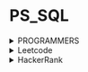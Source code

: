 # PS_SQL
<details>
<summary>PROGRAMMERS</summary>
<div markdown="1">       
<pre>
- <a href="https://school.programmers.co.kr/learn/courses/30/lessons/164673">조건에 부합하는 중고거래 댓글 조회하기</a>
- <a href="https://school.programmers.co.kr/learn/courses/30/lessons/164671">조회수가 가장 많은 중고거래 게시판의 첨부파일 조회하기</a>
- <a href="https://school.programmers.co.kr/learn/courses/30/lessons/151139">대여 횟수가 많은 자동차들의 월별 대여 횟수 구하기</a>
- <a href="https://school.programmers.co.kr/learn/courses/30/lessons/157340">자동차 대여 기록에서 대여중 / 대여 가능 여부 구분하기</a>
- <a href="https://school.programmers.co.kr/learn/courses/30/lessons/151138">자동차 대여 기록에서 장기/단기 대여 구분하기</a>
- <a href="https://school.programmers.co.kr/learn/courses/30/lessons/157342">자동차 평균 대여 기간 구하기</a>
- <a href="https://school.programmers.co.kr/learn/courses/30/lessons/131124">그룹별 조건에 맞는 식당 목록 출력하기</a>
- <a href="https://school.programmers.co.kr/learn/courses/30/lessons/59413">입양 시각 구하기(2)</a>
- <a href="https://school.programmers.co.kr/learn/courses/30/lessons/131537">오프라인/온라인 판매 데이터 통합하기</a>
- <a href="https://school.programmers.co.kr/learn/courses/30/lessons/133027">주문량이 많은 아이스크림들 조회하기</a>
- <a href="https://school.programmers.co.kr/learn/courses/30/lessons/77487">헤비 유저가 소유한 장소</a>
- <a href="https://school.programmers.co.kr/learn/courses/30/lessons/164670">조건에 맞는 사용자 정보 조회하기</a>
- <a href="https://school.programmers.co.kr/learn/courses/30/lessons/157339">특정 기간동안 대여 가능한 자동차들의 대여비용 구하기</a>
- <a href="https://school.programmers.co.kr/learn/courses/30/lessons/131534">상품을 구매한 회원 비율 구하기</a>
- <a href="https://school.programmers.co.kr/learn/courses/30/lessons/151141">자동차 대여 기록 별 대여 금액 구하기</a>
- <a href="https://school.programmers.co.kr/learn/courses/30/lessons/62284">우유와 요거트가 담긴 장바구니</a>
- <a href="https://school.programmers.co.kr/learn/courses/30/lessons/144856">저자 별 카테고리 별 매출액 집계하기</a>
- <a href="https://school.programmers.co.kr/learn/courses/30/lessons/132204">취소되지 않은 진료 예약 조회하기</a>
- <a href="https://school.programmers.co.kr/learn/courses/30/lessons/131532">년, 월, 성별 별 상품 구매 회원 수 구하기</a>
- <a href="https://school.programmers.co.kr/learn/courses/30/lessons/131118">서울에 위치한 식당 목록 출력하기</a>
- <a href="https://school.programmers.co.kr/learn/courses/30/lessons/131117">5월 식품들의 총매출 조회하기</a>
- <a href="https://school.programmers.co.kr/learn/courses/30/lessons/131116">식품분류별 가장 비싼 식품의 정보 조회하기</a>
- <a href="https://school.programmers.co.kr/learn/courses/30/lessons/59045">보호소에서 중성화한 동물</a>
- <a href="https://school.programmers.co.kr/learn/courses/30/lessons/59042">없어진 기록 찾기</a>
- <a href="https://school.programmers.co.kr/learn/courses/30/lessons/164672">조건에 부합하는 중고거래 상태 조회하기</a>
- <a href="https://school.programmers.co.kr/learn/courses/30/lessons/157343">특정 옵션이 포함된 자동차 리스트 구하기</a>
- <a href="https://school.programmers.co.kr/learn/courses/30/lessons/59415">최댓값 구하기</a>
- <a href="https://school.programmers.co.kr/learn/courses/30/lessons/131123">즐겨찾기가 가장 많은 식당 정보 출력하기</a>
- <a href="https://school.programmers.co.kr/learn/courses/30/lessons/157341">대여 기록이 존재하는 자동차 리스트 구하기</a>
- <a href="https://school.programmers.co.kr/learn/courses/30/lessons/164668">조건에 맞는 사용자와 총 거래금액 조회하기</a>
- <a href="https://school.programmers.co.kr/learn/courses/30/lessons/131113">조건별로 분류하여 주문상태 출력하기</a>
- <a href="https://school.programmers.co.kr/learn/courses/30/lessons/144855">카테고리 별 도서 판매량 집계하기</a>
- <a href="https://school.programmers.co.kr/learn/courses/30/lessons/59411">오랜 기간 보호한 동물(2)</a>
- <a href="https://school.programmers.co.kr/learn/courses/30/lessons/59043">있었는데요 없었습니다</a>
- <a href="https://school.programmers.co.kr/learn/courses/30/lessons/59044">오랜 기간 보호한 동물(1)</a>
- <a href="https://school.programmers.co.kr/learn/courses/30/lessons/133025">과일로 만든 아이스크림 고르기</a>
- <a href="https://school.programmers.co.kr/learn/courses/30/lessons/131536">재구매가 일어난 상품과 회원 리스트 구하기</a>
- <a href="https://school.programmers.co.kr/learn/courses/30/lessons/131120">3월에 태어난 여성 회원 목록 출력하기</a>
- <a href="https://school.programmers.co.kr/learn/courses/30/lessons/151136">평균 일일 대여 요금 구하기</a>
- <a href="https://school.programmers.co.kr/learn/courses/30/lessons/59034">모든 레코드 조회하기</a>
- <a href="https://school.programmers.co.kr/learn/courses/30/lessons/131530">가격대 별 상품 개수 구하기</a>
- <a href="https://school.programmers.co.kr/learn/courses/30/lessons/144853">조건에 맞는 도서 리스트 출력하기</a>
- <a href="https://school.programmers.co.kr/learn/courses/30/lessons/133026">성분으로 구분한 아이스크림 총 주문량</a>
- <a href="https://school.programmers.co.kr/learn/courses/30/lessons/59046">루시와 엘라 찾기</a>
- <a href="https://school.programmers.co.kr/learn/courses/30/lessons/144854">조건에 맞는 도서와 저자 리스트 출력하기</a>
- <a href="https://school.programmers.co.kr/learn/courses/30/lessons/151137">자동차 종류 별 특정 옵션이 포함된 자동차 수 구하기</a>
- <a href="https://school.programmers.co.kr/learn/courses/30/lessons/131533">상품 별 오프라인 매출 구하기</a>
- <a href="https://school.programmers.co.kr/learn/courses/30/lessons/132202">진료과별 총 예약 횟수 출력하기</a>
- <a href="https://school.programmers.co.kr/learn/courses/30/lessons/133024">인기있는 아이스크림</a>
- <a href="https://school.programmers.co.kr/learn/courses/30/lessons/59412">입양 시각 구하기(1)</a>
- <a href="https://school.programmers.co.kr/learn/courses/30/lessons/131529">카테고리 별 상품 개수 구하기</a>
- <a href="https://school.programmers.co.kr/learn/courses/30/lessons/132201">12세 이하인 여자 환자 목록 출력하기</a>
- <a href="https://school.programmers.co.kr/learn/courses/30/lessons/132203">흉부외과 또는 일반외과 의사 목록 출력하기</a>
</pre>
</div>
</details>


<details>
<summary>Leetcode</summary>
<div markdown="1">       
<pre>
- <a href="https://leetcode.com/problems/department-top-three-salaries/">185. Department Top Three Salaries</a>
- <a href="https://leetcode.com/problems/trips-and-users/">262. Trip And Users</a>
- <a href="https://leetcode.com/problems/human-traffic-of-stadium/">601. Human Traffic of Stadium</a>
- <a href="https://leetcode.com/problems/game-play-analysis-ivn/">550. Game Play Analysis IV</a>
- <a href="https://leetcode.com/problems/second-highest-salary/">176. Second Highest Salary</a>
- <a href="https://leetcode.com/problems/nth-highest-salary/">177. Nth Highest Salary</a>
- <a href="https://leetcode.com/problems/product-sales-analysis-iii/">1070. Product Sales Analysis III</a>
- <a href="https://leetcode.com/problems/patients-with-a-condition/">1527. Patients With a Condition</a>
- <a href="https://leetcode.com/problems/movie-rating/">1341. Movie Rating</a>
- <a href="https://leetcode.com/problems/consecutive-numbers/">180. Consecutive Numbers</a>
- <a href="https://leetcode.com/problems/rank-scores/">178. Rank Scores</a>
- <a href="https://leetcode.com/problems/investments-in-2016/">585. Investments in 2016</a>
- <a href="https://leetcode.com/problems/friend-requests-ii-who-has-the-most-friends/">602. Friend Requests Il: Who Has the Most Friends</a>
- <a href="https://leetcode.com/problems/department-highest-salary/">184. Department Highest Salary</a>
- <a href="https://leetcode.com/problems/count-salary-categories/">1907. Count Salary Categories</a>
- <a href="https://leetcode.com/problems/confirmation-rate/">1934. Confirmation Rate</a>
- <a href="https://leetcode.com/problems/managers-with-at-least-5-direct-reports/">570. Managers with a Least 5 Direct Reports</a>
- <a href="https://leetcode.com/problems/immediate-food-delivery-ii/">1174. Immediate Food Delivery Il</a>
- <a href="https://leetcode.com/problems/market-analysis-i/">1158. Market Analysis I</a>
- <a href="https://leetcode.com/problems/product-price-at-a-given-date/">1164. Product Price at a Given Date</a>
- <a href="https://leetcode.com/problems/monthly-transactions-i/">1193. Monthly Transactions I</a>
- <a href="https://leetcode.com/problems/restaurant-growth/">1321. Restaurant Growth</a>
- <a href="https://leetcode.com/problems/tree-node/">608. Tree Node</a>
- <a href="https://leetcode.com/problems/customers-who-bought-all-products/">1045. Customers Who Bought All Products</a>
- <a href="https://leetcode.com/problems/exchange-seats/">626. Exchange Seats</a>
- <a href="https://leetcode.com/problems/last-person-to-fit-in-the-bus/">1204. Last Person to Fit in the Bus</a>
- <a href="https://leetcode.com/problems/capital-gainloss/">1393. Capital Gain/Loss</a>
- <a href="https://leetcode.com/problems/the-number-of-employees-which-report-to-each-employee/">1731. The Number of Employees Which Report to Each Employee</a>
- <a href="https://leetcode.com/problems/rising-temperature/">197. Rising Temperature</a>
- <a href="https://leetcode.com/problems/sales-analysis-iii/">1084. Sales Analysis III</a>
- <a href="https://leetcode.com/problems/find-users-with-valid-e-mails/">1517. Find Users With Valid E-Mails</a>
- <a href="https://leetcode.com/problems/employees-whose-manager-left-the-company/">1978. Employees Whose Manager Left the Company</a>
- <a href="https://leetcode.com/problems/average-selling-price/">1251. Average Selling Price</a>
- <a href="https://leetcode.com/problems/user-activity-for-the-past-30-days-i/">1141. User Activity for the Past 30 Days I</a>
- <a href="https://leetcode.com/problems/classes-more-than-5-students/">596. Classes More Than 5 Students</a>
- <a href="https://leetcode.com/problems/percentage-of-users-attended-a-contest/">1633. Percentage of Users Attended a Contest</a>
- <a href="https://leetcode.com/problems/students-and-examinations/">1280. Students and Examinations</a>
- <a href="https://leetcode.com/problems/queries-quality-and-percentage/">1211. Queries Quality and Percentage</a>
- <a href="https://leetcode.com/problems/calculate-special-bonus/">1873. Calculate Special Bonus</a>
- <a href="https://leetcode.com/problems/top-travellers/">1407. Top Travellers</a>
- <a href="https://leetcode.com/problems/biggest-single-number/">619. Biggest Single Number</a>
- <a href="https://leetcode.com/problems/delete-duplicate-emails/">196. Delete Duplicate Emails</a>
- <a href="https://leetcode.com/problems/fix-names-in-a-table/">1667. Fix Names in a Table</a>
- <a href="https://leetcode.com/problems/project-employees-i/">1075. Project Employees I</a>
- <a href="https://leetcode.com/problems/primary-department-for-each-employee/">1789. Primary Department for Each Employee</a>
- <a href="https://leetcode.com/problems/customer-placing-the-largest-number-of-orders/">586. Customer Placing the Largest Number of Orders</a>
</pre>
</div>
</details>

<details>
<summary>HackerRank</summary>
<div markdown="1">       
<pre>
- <a href="https://www.hackerrank.com/challenges/interviews/problem?isFullScreen=true">Interviews</a>
- <a href="https://www.hackerrank.com/challenges/binary-search-tree-1/problem?isFullScreen=true">Binary Tree Nodes</a>
- <a href="https://www.hackerrank.com/challenges/weather-observation-station-20/problem?isFullScreen=true">Weather Observation Station 20</a>
- <a href="https://www.hackerrank.com/challenges/occupations/problem?isFullScreen=true">Occupations</a>
- <a href="https://www.hackerrank.com/challenges/the-company/problem?isFullScreen=true">New Companies</a>
- <a href="https://www.hackerrank.com/challenges/weather-observation-station-18/problem?isFullScreen=true">Weather Observation Station 18</a>
- <a href="https://www.hackerrank.com/challenges/the-report/problem?isFullScreen=true">The Report</a>
- <a href="https://www.hackerrank.com/challenges/full-score/problem?isFullScreen=true">Top Competitors</a>
- <a href="https://www.hackerrank.com/challenges/harry-potter-and-wands/problem?isFullScreen=true">Ollivander's Inventory</a>
- <a href="https://www.hackerrank.com/challenges/challenges/problem?isFullScreen=true">Challenges</a>
- <a href="https://www.hackerrank.com/challenges/contest-leaderboard/problem?isFullScreen=true">Contest Leaderboard</a>
- <a href="https://www.hackerrank.com/challenges/sql-projects/problem?isFullScreen=true">SQL Project Planning</a>
- <a href="https://www.hackerrank.com/challenges/placements/problem?isFullScreen=true">Placements</a>
</pre>
</div>
</details>
